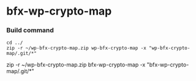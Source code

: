 # bfx-wp-crypto-map

### Build command
```
cd ../
zip -r ~/wp-bfx-crypto-map.zip wp-bfx-crypto-map -x "wp-bfx-crypto-map/.git/*"
```


zip -r ~/wp-bfx-crypto-map.zip bfx-wp-crypto-map -x "bfx-wp-crypto-map/.git/*"
